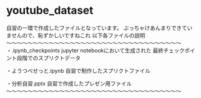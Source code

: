 # youtube_dataset
自習の一環で作成したファイルとなっています。
ぶっちゃけあんまりできていませんので、恥ずかしいですねこれ
以下各ファイルの説明  
～～～～～～～～～～～～～～～～～～～～～～～～～～～～～～～～～  
・.ipynb_checkpoints
  jupyter notebookにおいて生成された
  最終チェックポイント段階でのスプリクトデータ
  
・ようつべせっと.ipynb
  自習で制作したスプリクトファイル

・分析自習.pptx
  自習で作成したプレゼン用ファイル  
～～～～～～～～～～～～～～～～～～～～～～～～～～～～～～～～～
